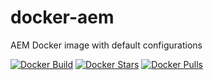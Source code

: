 # docker-aem

AEM Docker image with default configurations

[![Docker Build](https://img.shields.io/docker/automated/andreluiznsilva/aem.svg)](https://registry.hub.docker.com/u/andreluiznsilva/aem) [![Docker Stars](https://img.shields.io/docker/stars/andreluiznsilva/aem.svg)](https://registry.hub.docker.com/u/andreluiznsilva/aem) [![Docker Pulls](https://img.shields.io/docker/pulls/andreluiznsilva/aem.svg)](https://registry.hub.docker.com/u/andreluiznsilva/aem)